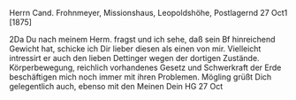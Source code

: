 Herrn Cand. Frohnmeyer, Missionshaus, Leopoldshöhe, Postlagernd 
 27 Oct1 [1875]

2Da Du nach meinem Herm. fragst und ich sehe, daß sein Bf hinreichend Gewicht hat, schicke ich Dir lieber diesen als einen von mir. Vielleicht intressirt er auch den lieben Dettinger wegen der dortigen Zustände. Körperbewegung, reichlich vorhandenes Gesetz und Schwerkraft der Erde beschäftigen mich noch immer mit ihren Problemen. Mögling grüßt Dich gelegentlich auch, ebenso mit den Meinen Dein
 HG
27 Oct
